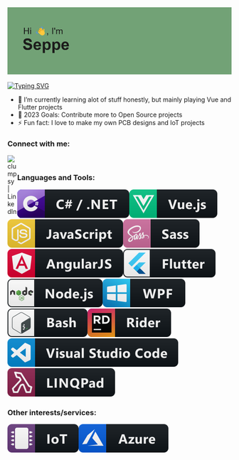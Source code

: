 <img src="./header.png">

[![Typing SVG](https://readme-typing-svg.demolab.com?font=Fira+Code&pause=1000&width=650&lines=I'm+a+Fullstack+Developer+and+Electronics+Engineer)](https://git.io/typing-svg)

- 🌱 I’m currently learning alot of stuff honestly, but mainly playing Vue and Flutter projects
- 🥅 2023 Goals: Contribute more to Open Source projects
- ⚡ Fun fact: I love to make my own PCB designs and IoT projects

### Connect with me:

[<img align="left" alt="clumpsy | LinkedIn" width="22px" src="https://cdn.jsdelivr.net/npm/simple-icons@v3/icons/linkedin.svg" />][linkedin]

<br />

### Languages and Tools:
<img style="max-width: 100%;" src="https://raw.githubusercontent.com/MikeCodesDotNET/ColoredBadges/master/svg/dev/languages/csharp_dotnet.svg"/><img style="max-width: 100%;" alt="Vue" src="https://raw.githubusercontent.com/MikeCodesDotNET/ColoredBadges/master/svg/dev/frameworks/vue.svg"/><img style="max-width: 100%;" src="https://raw.githubusercontent.com/MikeCodesDotNET/ColoredBadges/master/svg/dev/languages/js.svg"/><img style="max-width: 100%;" src="https://raw.githubusercontent.com/MikeCodesDotNET/ColoredBadges/master/svg/dev/languages/sass.svg"/><img style="max-width: 100%;" alt="Angular" src="https://raw.githubusercontent.com/MikeCodesDotNET/ColoredBadges/master/svg/dev/frameworks/angular.svg"/><img style="max-width: 100%;" alt="Flutter" src="https://raw.githubusercontent.com/MikeCodesDotNET/ColoredBadges/master/svg/dev/frameworks/flutter.svg"/><img style="max-width: 100%;" alt="NodeJs" src="https://raw.githubusercontent.com/MikeCodesDotNET/ColoredBadges/master/svg/dev/frameworks/nodejs.svg"/><img style="max-width: 100%;" alt="WPF" src="https://raw.githubusercontent.com/MikeCodesDotNET/ColoredBadges/master/svg/dev/frameworks/wpf.svg"/><img style="max-width: 100%;" alt="WPF" src="https://raw.githubusercontent.com/MikeCodesDotNET/ColoredBadges/master/svg/dev/tools/bash.svg"/><img style="max-width: 100%;" alt="WPF" src="https://raw.githubusercontent.com/MikeCodesDotNET/ColoredBadges/master/svg/dev/tools/jetbrains_rider.svg"/><img style="max-width: 100%;" alt="WPF" src="https://raw.githubusercontent.com/MikeCodesDotNET/ColoredBadges/master/svg/dev/tools/visualstudio_code.svg"/><img style="max-width: 100%;" alt="WPF" src="https://raw.githubusercontent.com/MikeCodesDotNET/ColoredBadges/master/svg/dev/tools/linqpad.svg"/>
<br />

### Other interests/services:
<img align="left" src="https://raw.githubusercontent.com/MikeCodesDotNET/ColoredBadges/master/svg/dev/misc/iot.svg"/>
<img align="left" src="https://raw.githubusercontent.com/MikeCodesDotNET/ColoredBadges/master/svg/dev/services/azure.svg"/>

<br/>

[linkedin]: https://www.linkedin.com/in/seppe-geerinckx-30b236156/

